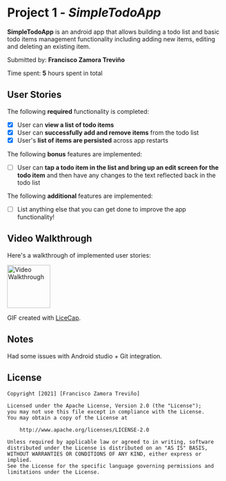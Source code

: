 # Project 1 - *SimpleTodoApp*

**SimpleTodoApp** is an android app that allows building a todo list and basic todo items management functionality including adding new items, editing and deleting an existing item.

Submitted by: **Francisco Zamora Treviño**

Time spent: **5** hours spent in total

## User Stories

The following **required** functionality is completed:

* [X] User can **view a list of todo items**
* [X] User can **successfully add and remove items** from the todo list
* [X] User's **list of items are persisted** across app restarts

The following **bonus** features are implemented:

* [ ] User can **tap a todo item in the list and bring up an edit screen for the todo item** and then have any changes to the text reflected back in the todo list

The following **additional** features are implemented:

* [ ] List anything else that you can get done to improve the app functionality!

## Video Walkthrough

Here's a walkthrough of implemented user stories:

<img src='https://i.imgur.com/1pl8HQS.gif' title='Walkthrough' width='100' alt='Video Walkthrough' />

GIF created with [LiceCap](https://www.cockos.com/licecap/).

## Notes

Had some issues with Android studio + Git integration.

## License

    Copyright [2021] [Francisco Zamora Treviño]

    Licensed under the Apache License, Version 2.0 (the "License");
    you may not use this file except in compliance with the License.
    You may obtain a copy of the License at

        http://www.apache.org/licenses/LICENSE-2.0

    Unless required by applicable law or agreed to in writing, software
    distributed under the License is distributed on an "AS IS" BASIS,
    WITHOUT WARRANTIES OR CONDITIONS OF ANY KIND, either express or implied.
    See the License for the specific language governing permissions and
    limitations under the License.
